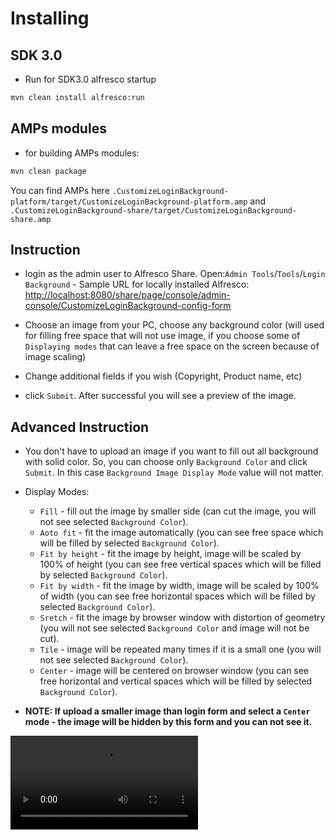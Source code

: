 # Installing

## SDK 3.0

* Run for SDK3.0 alfresco startup

```bash
mvn clean install alfresco:run
```

## AMPs modules

* for building AMPs modules: 

```bash
mvn clean package
```

You can find AMPs here `.CustomizeLoginBackground-platform/target/CustomizeLoginBackground-platform.amp` and `.CustomizeLoginBackground-share/target/CustomizeLoginBackground-share.amp`

## Instruction

* login as the admin user to Alfresco Share. Open:`Admin Tools`/`Tools`/`Login Background` -  Sample URL for locally installed Alfresco: [http://localhost:8080/share/page/console/admin-console/CustomizeLoginBackground-config-form](http://localhost:8080/share/page/console/admin-console/CustomizeLoginBackground-config-form) 
* Choose an image from your PC, choose any background color (will used for filling free space that will not use image, if you choose some of `Displaying modes` that can leave a free space on the screen because of image scaling)

* Change additional fields if you wish (Copyright, Product name, etc)

* click `Submit`. After successful you will see a preview of the image.


## Advanced Instruction

* You don't have to upload an image if you want to fill out all background with solid color. So, you can choose only `Background Color` and click `Submit`. In this case `Background Image Display Mode` value will not matter.

* Display Modes: 
    *  `Fill` - fill out the image by smaller side (can cut the image, you will not see selected `Background Color`). 
    *  `Aoto fit` - fit the image automatically (you can see free space which will be filled by selected `Background Color`). 
    *  `Fit by height` - fit the image by height, image will be scaled by 100% of height (you can see free vertical spaces which will be filled by selected `Background Color`).
    *  `Fit by width` - fit the image by width, image will be scaled by 100% of width (you can see free horizontal spaces which will be filled by selected `Background Color`). 
    *  `Sretch` - fit the image by browser window with distortion of geometry (you will not see selected `Background Color` and image will not be cut).
    *  `Tile` -  image will be repeated many times if it is a small one (you will not see selected `Background Color`).
    *  `Center` -  image will be centered on browser window (you can see free horizontal and vertical spaces which will be filled by selected `Background Color`).
        
*  **NOTE: If upload a smaller image than login form and select a `Center` mode - the image will be hidden by this form and you can not see it.** 

![Sample Video](https://ecm.flex-solution.com/share/proxy/alfresco/slingshot/node/content/workspace/SpacesStore/1ff1e213-fbd4-4b06-9255-b99a2f416a7f/Login%20Customizer%20V1.mp4)
